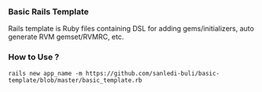### Basic Rails Template

Rails template is Ruby files containing DSL for adding gems/initializers, auto generate RVM gemset/RVMRC, etc.

### How to Use ?
``` rails new app_name -m https://github.com/sanledi-buli/basic-template/blob/master/basic_template.rb ```